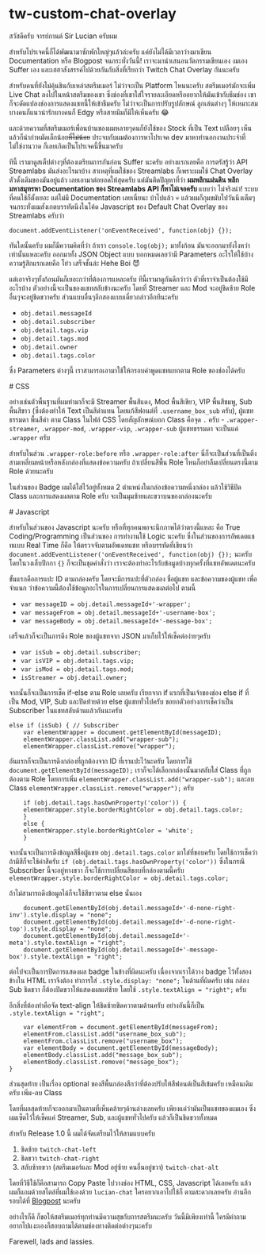 # tw-custom-chat-overlay
<p>
    สวัสดีครับ จารย์กานต์ Sir Lucian ครับผม
</p>
<p>
    สำหรับโปรเจคนี้ก็ได้พัฒนามาซักพักใหญ่ๆแล้วล่ะครับ แค่ยังไม่ได้มีเวลาว่างมาเขียน Documentation หรือ Blogpost
    จนกระทั่งวันนี้! เราจะมานำเสนอนวัตกรรมเขียนเอง งมเอง Suffer เอง และเฮฮาสังสรรค์ไปด้วยกันกับสิ่งที่เรียกว่า Twitch
    Chat Overlay กันนะครับ
</p>
<p>
    สำหรับคนที่ยังไม่คุ้นชินกับเหล่าสตรีมเมอร์ ไม่ว่าจะเป็น Platform ไหนนะครับ สตรีมเมอร์มักจะเพิ่ม Live Chat
    ลงไปในหน้าสตรีมของเขา ซึ่งช่องที่เขาใส่ใจรายละเอียดหรืออยากให้มันเข้ากับธีมช่อง
    เขาก็จะดัดแปลงช่องการแสดงแชทนี้ให้เข้าธีมครับ ไม่ว่าจะเป็นการปรับรูปลักษณ์ ลูกเล่นต่างๆ ให้เหมาะสม
    บางคนก็แนวน่ารักบางคนก็ Edgy หรือสายมีมก็มีให้เห็นครับ 😂
</p>
<p>
    และด้วยความที่สตรีมเมอร์เพื่อนบ้านของผมหลายๆคนก็ยังใช้ของ Stock ที่เป็น Text เปลือยๆ
    เห็นแล้วก็น่ากำหมัดเล็กน้อย<s>ที่ไม่น้อย</s> ประจบกับผมต้องการหาโปรเจค dev มาหาทำนอกงานประจำที่ไม่ใช่งานวาด
    ก็เลยเกิดเป็นโปรเจคนี้ขึ้นมาครับ
</p>
<p>
    ทีนี้ เรามาดูสเต็ปต่างๆที่ต้องเตรียมการกันก่อน Suffer นะครับ อย่างแรกเลยคือ การตรัสรู้ว่า API Streamlabs
    มันส่งอะไรมาบ้าง สาเหตุที่ผมใช้ของ Streamlabs ก็เพราะผมใช้ Chat Overlay ตัวดั้งเดิมของมันอยู่แล้ว
    เลยเอามาต่อยอดให้สุดครับ แต่มันติดปัญหาที่ว่า
    <strong>
        ผมพลิกแผ่นดิน พลิกมหาสมุทรหา Documentation ของ Streamlabs API ก็หาไม่เจอครับ
    </strong>
    แบบว่า ไม่จริงน่า! ระบบที่คนใช้ก็ตั้งเยอะ แต่ไม่มี Documentation เลยเนี่ยนะ บ้าไปแล้ว 💀
    แล้วผมก็กุมขมับไปวันนึงเต็มๆ จนกระทั่งผมสังเกตบรรทัดนึงในโค้ด Javascript ของ Default Chat Overlay ของ Streamlabs
    ครับว่า
</p>
<p>
    <code>document.addEventListener('onEventReceived', function(obj) {});</code>
</p>
<p>
    ทันใดนั้นครับ ผมก็มีความคิดที่ว่า ถ้าเรา <code>console.log(obj);</code> มาทั้งก้อน มันจะออกมายังไงหว่า
    เท่านั้นแหละครับ ออกมาทั้ง JSON Object แบบ บอกหมดเลยว่ามี Parameters อะไรให้ใช้บ้าง ความรู้สึกแรกเลยคือ โย่ว
    เสร็จชั้นล่ะ
    Hehe Boi 😈
</p>
<p>
    แต่เอาจริงๆทั้งก้อนมันก็เยอะกว่าที่ต้องการแหละครับ ทีนี้เรามาดูกันดีกว่าว่า ตัวที่เราจำเป็นต้องใช้มีอะไรบ้าง ตัวอย่างนี้จะเป็นของแชทสลับข้างนะครับ
    โดยที่ Streamer และ Mod จะอยู่ชิดซ้าย Role อื่นๆจะอยู่ชิดขวาครับ ส่วนแบบอื่นๆอีกสองแบบเดี๋ยวกล่าวอีกทีนะครับ
</p>
<ul>
    <li>
        <code>obj.detail.messageId</code>
    </li>
    <li>
        <code>obj.detail.subscriber</code>
    </li>
    <li>
        <code>obj.detail.tags.vip</code>
    </li>
    <li>
        <code>obj.detail.tags.mod</code>
    </li>
    <li>
        <code>obj.detail.owner</code>
    </li>
    <li>
        <code>obj.detail.tags.color</code>
    </li>
</ul>
<p>
    ซึ่ง Parameters ต่างๆนี้ เราสามารถเอามาใช้ให้กรอบคำพูดแชทแยกตาม Role ของช่องได้ครับ
</p>
# CSS
<p>
    อย่างเช่นตัวพื้นฐานที่ผมทำมาก็จะมี Streamer พื้นสีแดง, Mod พื้นสีเขียว, VIP พื้นสีชมพู, Sub พื้นสีขาว (ซึ่งต้องทำให้
    Text
    เป็นสีดำแทน โดยแก้สีฟอนต์ที่ <code>.username_box_sub</code> ครับ), ผู้แชทธรรมดา พื้นสีดำ ตาม Class ในไฟล์ CSS
    โดยสัญลักษณ์บอก Class คือจุด <code>.</code> ครับ -
    <code>.wrapper-streamer</code>,
    <code>.wrapper-mod</code>,
    <code>.wrapper-vip</code>,
    <code>.wrapper-sub</code> ผู้แชทธรรมดา จะเป็นแค่ <code>.wrapper</code> ครับ
</p>
<p>
    สำหรับในส่วน <code>.wrapper-role:before</code> หรือ <code>.wrapper-role:after</code>
    นี่ก็จะเป็นส่วนที่เป็นติ่งสามเหลี่ยมหน้าหรือหลังกล่องที่แสดงข้อความครับ ถ้าเปลี่ยนสีพื้น Role
    ไหนก็อย่าลืมเปลี่ยนตรงนี้ตาม Role ด้วยนะครับ
</p>
<p>
    ในส่วนของ Badge ผมได้ใส่ไว้อยู่ทั้งหมด 2 ตำแหน่งในกล่องข้อความหนึ่งกล่อง แล้วใช้วิธีปิด Class และการแสดงผลตาม Role ครับ จะเป็นมุมซ้ายและขวาบนของกล่องนะครับ
</p>
# Javascript
<p>
    สำหรับในส่วนของ Javascript นะครับ หรือที่ทุกคนพอจะนึกภาพได้ว่าตรงนี้แหละ คือ True Coding/Programming เป็นส่วนของ
    การทำงานใช้ Logic นะครับ ซึ่งในส่วนของการอัพเดตแชทแบบ Real Time ก็คือ ให้ตรวจจับตามอัพเดทแชท หรือบรรทัดที่เขียนว่า
    <code>document.addEventListener('onEventReceived', function(obj) {});</code> นะครับ
    โดยในวงเล็บปีกกา <code>{}</code> ก็จะเป็นชุดคำสั่งว่า เราจะต้องทำอะไรกับข้อมูลบ้างทุกครั้งที่แชทอัพเดตนะครับ
</p>
<p>
    ขั้นแรกคือการแปะ ID ตามกล่องครับ โดยจะมีการแปะที่ตัวกล่อง ชื่อผู้แชท และข้อความของผู้แชท เพื่อจำแนก
    ว่าข้อความนี้ต้องใช้ข้อมูลอะไรในการเปลี่ยนการแสดงผลต่อไป ตามนี้
</p>
<ul>
    <li>
        <code>var messageID = obj.detail.messageId+'-wrapper';</code>
    </li>
    <li>
        <code>var messageFrom = obj.detail.messageId+'-username-box';</code>
    </li>
    <li>
        <code>var messageBody = obj.detail.messageId+'-message-box';</code>
    </li>
</ul>
<p>
    เสร็จแล้วก็จะเป็นการดึง Role ของผู้แชทจาก JSON มาเก็บไว้ให้เช็คต่อง่ายๆครับ
</p>
<ul>
    <li>
        <code>var isSub = obj.detail.subscriber;</code>
    </li>
    <li>
        <code>var isVIP = obj.detail.tags.vip;</code>
    </li>
    <li>
        <code>var isMod = obj.detail.tags.mod;</code>
    </li>
    <li>
        <code>isStreamer = obj.detail.owner;</code>
    </li>
</ul>
<p>
    จากนั้นก็จะเป็นการเช็ค if-else ตาม Role เลยครับ เรียกจาก if แรกที่เป็นเจ้าของช่อง else if ที่เป็น Mod, VIP, Sub
    และปิดท้ายด้วย else ผู้แชททั่วไปครับ ขอยกตัวอย่างการเช็คว่าเป็น Subscriber ในแชทสลับด้านแล้วกันนะครับ
</p>
<pre><code>else if (isSub) { // Subscriber
    var elementWrapper = document.getElementById(messageID);
    elementWrapper.classList.add("wrapper-sub");
    elementWrapper.classList.remove("wrapper");
</code></pre>
<p>
    อันแรกก็จะเป็นการดึงกล่องที่ถูกต้องจาก ID ที่เราแปะไว้นะครับ โดยการใช้ <code>document.getElementById(messageID);</code>
    เราก็จะได้เลือกกล่องนั้นมาสลับใส่ Class ที่ถูกต้องตาม Role โดยการเพิ่ม <code>elementWrapper.classList.add("wrapper-sub");</code>
    และลบ Class <code>elementWrapper.classList.remove("wrapper");</code> ครับ 
</p>
<pre><code>    if (obj.detail.tags.hasOwnProperty('color')) {
    elementWrapper.style.borderRightColor = obj.detail.tags.color;
    }
    else {
    elementWrapper.style.borderRightColor = 'white';
    }
</code></pre>
<p>
    จากนั้นจะเป็นการดึงข้อมูลสีชื่อผู้แชท <code>obj.detail.tags.color</code> มาใส่ที่ขอบครับ โดยใช้การเช็คว่าถ้ามีสีก็จะใช้ค่าสีครับ <code>if (obj.detail.tags.hasOwnProperty('color'))</code>
    ซึ่งในกรณี Subscriber นี้จะอยู่ทางขวา ก็จะใช้การเปลี่ยนสีขอบที่กล่องตามนี้ครับ <code>elementWrapper.style.borderRightColor = obj.detail.tags.color;</code>
</p>
<p> ถ้าไม่สามารถดึงข้อมูลได้ก็จะใช้สีขาวตาม else นั่นเอง</p>
<pre><code>    document.getElementById(obj.detail.messageId+'-d-none-right-inv').style.display = "none";
    document.getElementById(obj.detail.messageId+'-d-none-right-top').style.display = "none";
    document.getElementById(obj.detail.messageId+'-meta').style.textAlign = "right";
    document.getElementById(obj.detail.messageId+'-message-box').style.textAlign = "right";
</code></pre>
<p>
    ต่อไปจะเป็นการปิดการแสดงผล badge ในข้างที่ผิดนะครับ เนื่องจากเราได้วาง badge ไว้ทั้งสองข้างใน HTML เราจึงต้อง
    ทำการใส่ <code>.style.display: "none";</code> ในด้านที่ผิดครับ เช่น กล่อง Sub ชิดขวา ก็ต้องปิดขวาให้แสดงผลแต่ซ้าย
    โดยใช้ <code>.style.textAlign = "right";</code> ครับ
</p>
<p>
    อีกสิ่งที่ต้องทำคือจัด text-align ให้ชิดซ้ายชิดควาตามด้านครับ อย่างอันนี้ก็เป็น <code>.style.textAlign = "right";</code>
</p>
<pre><code>    var elementFrom = document.getElementById(messageFrom);
    elementFrom.classList.add("username_box_sub");
    elementFrom.classList.remove("username_box");
    var elementBody = document.getElementById(messageBody);
    elementBody.classList.add("message_box_sub");
    elementBody.classList.remove("message_box");
}
</code></pre>
<p>
    ส่วนสุดท้าย เป็นเรื่อง optional ของสีพื้นกล่องสีกว่าที่ต้องปรับให้สีฟอนต์เป็นสีเข้มครับ เหมือนเดิมครับ เพิ่ม-ลบ Class
</p>
<p>
    โดยที่ผลสุดท้ายก็จะออกมาเป็นตามที่เห็นคล้ายๆด้านล่างเลยครับ เพียงแค่ว่ามันเป็นแชทของผมเอง ซึ่งผมเซ็ตไว้ให้เช็คแค่ Streamer, Sub, และผู้แชททั่วไปครับ แล้วก็เป็นชิดขวาทั้งหมด
</p>
<p>
    สำหรับ Release 1.0 นี้ ผมได้จัดเตรียมไว้ให้สามแบบครับ
</p>
<ol>
    <li>
        ชิดซ้าย <code>twitch-chat-left</code>
    </li>
    <li>
        ชิดขวา <code>twitch-chat-right</code>
    </li>
    <li>
        สลับซ้ายขวา (สตรีมเมอร์และ Mod อยู่ซ้าย คนอื่นอยู่ขวา) <code>twitch-chat-alt</code>
    </li>
</ol>
<p>
    โดยที่วิธีใช้ก็คือสามารถ Copy Paste ไปวางช่อง HTML, CSS, Javascript ได้เลยครับ แล้วผมก็แถมด้วยสไตล์ที่ผมใช้เองด้วย <code>lucian-chat</code> ใครอยากเอาไปใช้ก็
    ตามสะดวกเลยครับ อ่านอีกรอบได้ที่ <a href="#">Blogpost</a> นะครับ
</p>
<p>อย่างไรก็ดี ก็ขอให้สตรีมเมอร์ทุกท่านมีความสุขกับการสตรีมนะครับ วันนี้มีเพียงเท่านี้ ใครมีคำถามอยากไปแงะเองก็สอบถามได้ตามช่องทางติดต่อต่างๆนะครับ</p>
<p>Farewell, lads and lassies.</p>